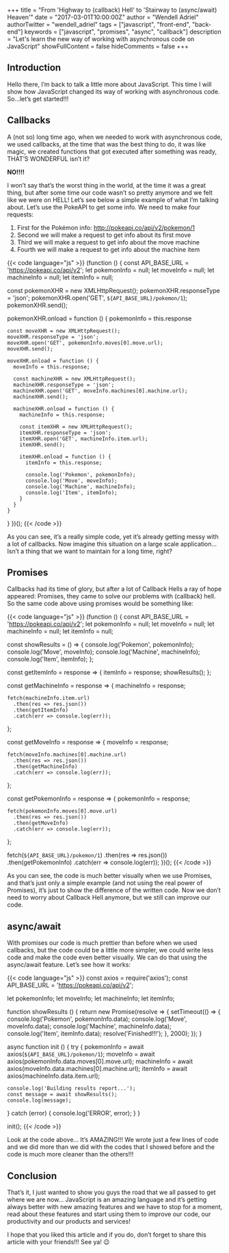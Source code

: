 +++
title = "From 'Highway to (callback) Hell' to 'Stairway to (async/await) Heaven'"
date = "2017-03-01T10:00:00Z"
author = "Wendell Adriel"
authorTwitter = "wendell_adriel"
tags = ["javascript", "front-end", "back-end"]
keywords = ["javascript", "promises", "async", "callback"]
description = "Let's learn the new way of working with asynchronous code on JavaScript"
showFullContent = false
hideComments = false
+++

## Introduction

Hello there, I’m back to talk a little more about JavaScript. This time I will show how JavaScript changed its way of working with asynchronous code. So…let’s get started!!!

## Callbacks

A (not so) long time ago, when we needed to work with asynchronous code, we used callbacks, at the time that was the best thing to do, it was like magic, we created functions that got executed after something was ready, THAT’S WONDERFUL isn’t it?

**NO!!!!**

I won’t say that’s the worst thing in the world, at the time it was a great thing, but after some time our code wasn’t so pretty anymore and we felt like we were on HELL! Let’s see below a simple example of what I’m talking about. Let’s use the PokeAPI to get some info. We need to make four requests:

1. First for the Pokémon info: http://pokeapi.co/api/v2/pokemon/1
2. Second we will make a request to get info about its first move
3. Third we will make a request to get info about the move machine
4. Fourth we will make a request to get info about the machine item

{{< code language="js" >}}
(function () {
  const API_BASE_URL = 'https://pokeapi.co/api/v2'; 
  let pokemonInfo = null;
  let moveInfo = null;
  let machineInfo = null;
  let itemInfo = null;

  const pokemonXHR = new XMLHttpRequest();
  pokemonXHR.responseType = 'json';
  pokemonXHR.open('GET', `${API_BASE_URL}/pokemon/1`);
  pokemonXHR.send();
    
  pokemonXHR.onload = function () {
    pokemonInfo = this.response

    const moveXHR = new XMLHttpRequest();
    moveXHR.responseType = 'json';
    moveXHR.open('GET', pokemonInfo.moves[0].move.url);
    moveXHR.send();
  
    moveXHR.onload = function () {
      moveInfo = this.response;
      
      const machineXHR = new XMLHttpRequest();
      machineXHR.responseType = 'json';
      machineXHR.open('GET', moveInfo.machines[0].machine.url);
      machineXHR.send();
      
      machineXHR.onload = function () {
        machineInfo = this.response;
        
        const itemXHR = new XMLHttpRequest();
      	itemXHR.responseType = 'json';
      	itemXHR.open('GET', machineInfo.item.url);
      	itemXHR.send();
        
        itemXHR.onload = function () {
          itemInfo = this.response;
          
          console.log('Pokemon', pokemonInfo);
          console.log('Move', moveInfo);
          console.log('Machine', machineInfo);
          console.log('Item', itemInfo);
        }
      }
    }
  }
})();
{{< /code >}}

As you can see, it’s a really simple code, yet it’s already getting messy with a lot of callbacks. Now imagine this situation on a large scale application… Isn’t a thing that we want to maintain for a long time, right?

## Promises

Callbacks had its time of glory, but after a lot of Callback Hells a ray of hope appeared: Promises, they came to solve our problems with (callback) hell. So the same code above using promises would be something like:

{{< code language="js" >}}
(function () {
  const API_BASE_URL = 'https://pokeapi.co/api/v2';
  let pokemonInfo = null;
  let moveInfo = null;
  let machineInfo = null;
  let itemInfo = null;

  const showResults = () => {
    console.log('Pokemon', pokemonInfo);
    console.log('Move', moveInfo);
    console.log('Machine', machineInfo);
    console.log('Item', itemInfo);
  };

  const getItemInfo = response => {
    itemInfo = response;
    showResults();
  };

  const getMachineInfo = response => {
    machineInfo = response;

    fetch(machineInfo.item.url)
      .then(res => res.json())
      .then(getItemInfo)
      .catch(err => console.log(err));
  };

  const getMoveInfo = response => {
    moveInfo = response;

    fetch(moveInfo.machines[0].machine.url)
      .then(res => res.json())
      .then(getMachineInfo)
      .catch(err => console.log(err));
  };

  const getPokemonInfo = response => {
    pokemonInfo = response;

    fetch(pokemonInfo.moves[0].move.url)
      .then(res => res.json())
      .then(getMoveInfo)
      .catch(err => console.log(err));
  };

fetch(`${API_BASE_URL}/pokemon/1`)
  .then(res => res.json())
  .then(getPokemonInfo)
  .catch(err => console.log(err));
})();
{{< /code >}}

As you can see, the code is much better visually when we use Promises, and that’s just only a simple example (and not using the real power of Promises), it’s just to show the difference of the written code. Now we don’t need to worry about Callback Hell anymore, but we still can improve our code.

## async/await

With promises our code is much prettier than before when we used callbacks, but the code could be a little more simpler, we could write less code and make the code even better visually. We can do that using the async/await feature. Let’s see how it works:

{{< code language="js" >}}
const axios = require('axios');
const API_BASE_URL = 'https://pokeapi.co/api/v2';

let pokemonInfo;
let moveInfo;
let machineInfo;
let itemInfo;

function showResults () {
  return new Promise(resolve => {
    setTimeout(() => {
      console.log('Pokemon', pokemonInfo.data);
      console.log('Move', moveInfo.data);
      console.log('Machine', machineInfo.data);
      console.log('Item', itemInfo.data);
      resolve('Finished!!!');
    }, 2000);
  });
}

async function init () {
  try {
    pokemonInfo = await axios(`${API_BASE_URL}/pokemon/1`);
    moveInfo = await axios(pokemonInfo.data.moves[0].move.url);
    machineInfo = await axios(moveInfo.data.machines[0].machine.url);
    itemInfo = await axios(machineInfo.data.item.url);

	console.log('Building results report...');
	const message = await showResults();
	console.log(message);
  } catch (error) {
    console.log('ERROR', error);
  }
}

init();
{{< /code >}}

Look at the code above… It’s AMAZING!!! We wrote just a few lines of code and we did more than we did with the codes that I showed before and the code is much more cleaner than the others!!!

## Conclusion

That’s it, I just wanted to show you guys the road that we all passed to get where we are now… JavaScript is an amazing language and it’s getting always better with new amazing features and we have to stop for a moment, read about these features and start using them to improve our code, our productivity and our products and services!

I hope that you liked this article and if you do, don’t forget to share this article with your friends!!! See ya! :wink:
